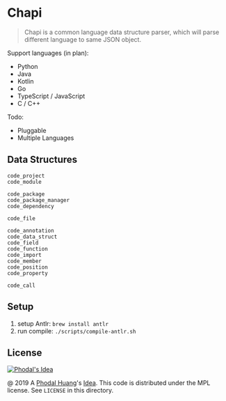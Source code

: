 # Chapi

> Chapi is a common language data structure parser, which will parse different language to same JSON object.

Support languages (in plan):

 - Python
 - Java
 - Kotlin
 - Go
 - TypeScript / JavaScript
 - C / C++

Todo:

 - Pluggable
 - Multiple Languages

## Data Structures

```
code_project
code_module

code_package
code_package_manager
code_dependency

code_file

code_annotation
code_data_struct
code_field
code_function
code_import
code_member
code_position
code_property

code_call
```

## Setup

1. setup Antlr: `brew install antlr`
2. run compile: `./scripts/compile-antlr.sh`

License
---

[![Phodal's Idea](http://brand.phodal.com/shields/idea-small.svg)](http://ideas.phodal.com/)

@ 2019 A [Phodal Huang](https://www.phodal.com)'s [Idea](http://github.com/phodal/ideas).  This code is distributed under the MPL license. See `LICENSE` in this directory.

